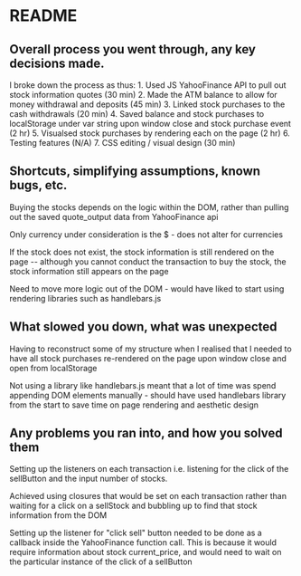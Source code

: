 # README 
## Overall process you went through, any key decisions made.


I broke down the process as thus:
	1. Used JS YahooFinance API to pull out stock information quotes (30 min)
	2. Made the ATM balance to allow for money withdrawal and deposits (45 min)
	3. Linked stock purchases to the cash withdrawals (20 min)
	4. Saved balance and stock purchases to localStorage under var string upon window close and stock purchase event (2 hr)
	5. Visualsed stock purchases by rendering each on the page (2 hr)
	6. Testing features (N/A)
	7. CSS editing / visual design (30 min)

## Shortcuts, simplifying assumptions, known bugs, etc.

 Buying the stocks depends on the logic within the DOM, rather than pulling out the saved quote_output data from YahooFinance api 

 Only currency under consideration is the $ - does not alter for currencies 

 If the stock does not exist, the stock information is still rendered on the page -- although you cannot conduct the transaction to buy the stock, the stock information still appears on the page 

 Need to move more logic out of the DOM - would have liked to start using rendering libraries such as handlebars.js 

## What slowed you down, what was unexpected

 Having to reconstruct some of my structure when I realised that I needed to have all stock purchases re-rendered on the page upon window close and open from localStorage 

 Not using a library like handlebars.js meant that a lot of time was spend appending DOM elements manually - should have used handlebars library from the start to save time on page rendering and aesthetic design 

## Any problems you ran into, and how you solved them

 Setting up the listeners on each transaction i.e. listening for the click of the sellButton and the input number of stocks. 

 Achieved using closures that would be set on each transaction rather than waiting for a click on a sellStock and bubbling up to find that stock information from the DOM 

 Setting up the listener for "click sell" button needed to be done as a callback inside the YahooFinance function call. This is because it would require information about stock current_price, and would need to wait on the particular instance of the click of a sellButton 
